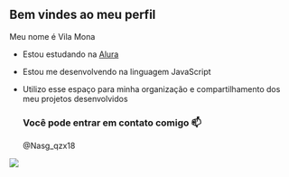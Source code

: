 ## Bem vindes ao meu perfil 

  Meu nome é Vila Mona

- Estou estudando na [Alura](https://www.Alura.com.br)
- Estou me desenvolvendo na linguagem JavaScript
- Utilizo esse espaço para minha organização e compartilhamento dos meu projetos desenvolvidos

  ### Você pode entrar em contato comigo 📫

  @Nasg_qzx18

![](https://tenor.com/pt-BR/view/yuji-itadori-jujutsu-kaisen-fortnite-dance-griddy-funny-gif-13062414844888783357)

